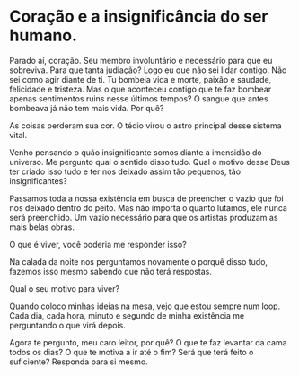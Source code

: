 # Coração e a insignificância do ser humano.

Parado aí, coração. Seu membro involuntário e necessário para que eu sobreviva. Para que tanta judiação? Logo eu que não sei lidar contigo. Não sei como agir diante de ti. Tu bombeia vida e morte, paixão e saudade, felicidade e tristeza. Mas o que aconteceu contigo que te faz bombear apenas sentimentos ruins nesse últimos tempos? O sangue que antes bombeava já não tem mais vida. Por quê? 

As coisas perderam sua cor. O tédio virou o astro principal desse sistema vital. 

Venho pensando o quão insignificante somos diante a imensidão do universo. Me pergunto qual o sentido disso tudo. Qual o motivo desse Deus ter criado isso tudo e ter nos deixado assim tão pequenos, tão insignificantes?

Passamos toda a nossa existência em busca de preencher o vazio que foi nos deixado dentro do peito. Mas não importa o quanto lutamos, ele nunca será preenchido. Um vazio necessário para que os artistas produzam as mais belas obras.

O que é viver, você poderia me responder isso?

Na calada da noite nos perguntamos novamente o porquê disso tudo, fazemos isso mesmo sabendo que não terá respostas.

Qual o seu motivo para viver? 

Quando coloco minhas ideias na mesa, vejo que estou sempre num loop. Cada dia, cada hora, minuto e segundo de minha existência me perguntando o que virá depois.

Agora te pergunto, meu caro leitor, por quê? O que te faz levantar da cama todos os dias? O que te motiva a ir até o fim? Será que terá feito o suficiente? Responda para si mesmo.